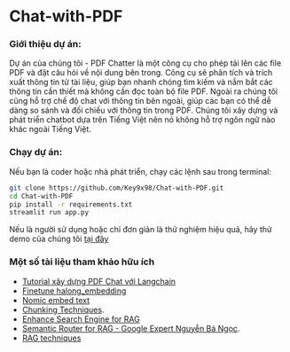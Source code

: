 # Chat-with-PDF
### Giới thiệu dự án:
Dự án của chúng tôi - PDF Chatter là một công cụ cho phép tải lên các file PDF và đặt câu hỏi về nội dung bên trong. Công cụ sẽ phân tích và trích xuất thông tin từ tài liệu, giúp bạn nhanh chóng tìm kiếm và nắm bắt các thông tin cần thiết mà không cần đọc toàn bộ file PDF. Ngoài ra chúng tôi cũng hỗ trợ chế độ chat với thông tin bên ngoài, giúp các bạn có thể dễ dàng so sánh và đối chiếu với thông tin trong PDF. Chúng tôi xây dựng và phát triển chatbot dựa trên Tiếng Việt nên nó không hỗ trợ ngôn ngữ nào khác ngoài Tiếng Việt.

### Chạy dự án:
Nếu bạn là coder hoặc nhà phát triển, chạy các lệnh sau trong terminal:
```bash
git clone https://github.com/Key9x98/Chat-with-PDF.git
cd Chat-with-PDF
pip install -r requirements.txt
streamlit run app.py
```

Nếu là người sử dụng hoặc chỉ đơn giản là thử nghiệm hiệu quả, hãy thử demo của chúng tôi [tại đây](https://chat-with-pdf-123.streamlit.app/)



### Một số tài liệu tham khảo hữu ích
- [Tutorial xây dựng PDF Chat với Langchain](https://www.youtube.com/watch?v=2TJxpyO3ei4)
- [Finetune halong_embedding](https://github.com/thangnch/MiAI_HieuNgo_EmbedingFineTune)
- [Nomic embed text](https://ollama.com/library/nomic-embed-text)
- [Chunking Techniques](https://medium.com/@thallyscostalat/chunking-strategies-optimization-for-retrieval-augmented-generation-rag-in-the-context-of-e47cc949931d).
- [Enhance Search Engine for RAG](https://www.linkedin.com/pulse/retrieval-augmented-generation-guide-effective-search-mike-callahan-edldc/)
- [Semantic Router for RAG - Google Expert Nguyễn Bá Ngọc](https://github.com/bangoc123/retrieval-backend-with-rag).
- [RAG techniques](https://github.com/NirDiamant/RAG_Techniques?fbclid=IwY2xjawEzh_NleHRuA2FlbQIxMAABHYausPSip4Z1MyJBelVwIK8386fed-qcF3wf6AYYISMCbfWyUqXcAEpZtw_aem_2kJ9kfdbAhk7Wd_WtX_onw)
